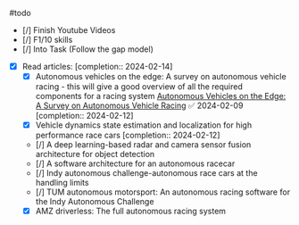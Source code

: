 #todo 
- [/] Finish Youtube Videos
- [/] F1/10 skills
- [/] Into Task (Follow the gap model)
- [x] Read articles:  [completion:: 2024-02-14]
	- [x] Autonomous vehicles on the edge: A survey on autonomous vehicle racing - this will give  a good overview of all the required components for a racing system  [Autonomous Vehicles on the Edge: A Survey on Autonomous Vehicle Racing](Autonomous_Vehicles_on_the_Edge_A_Survey_on_Autonomous_Vehicle_Racing.pdf) ✅ 2024-02-09  [completion:: 2024-02-12]
	- [x] Vehicle dynamics state estimation and localization for high performance race cars  [completion:: 2024-02-12]
	- [/] A deep learning-based radar and camera sensor fusion architecture for object detection
	- [/] A software architecture for an autonomous racecar
	- [/] Indy autonomous challenge-autonomous race cars at the handling limits
	- [/] TUM autonomous motorsport: An autonomous racing software for the Indy Autonomous  Challenge
	- [x] AMZ driverless: The full autonomous racing system